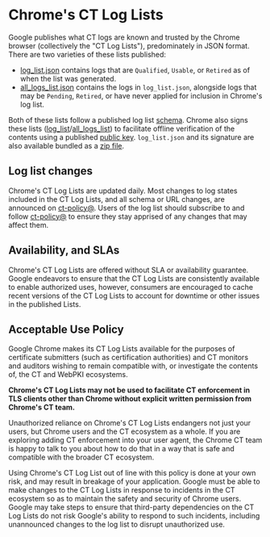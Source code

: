 # Chrome's CT Log Lists

Google publishes what CT logs are known and trusted by the Chrome browser
(collectively the "CT Log Lists"), predominately in JSON format. There are two
varieties of these lists published:

 * [log_list.json](https://www.gstatic.com/ct/log_list/v3/log_list.json)
   contains logs that are `Qualified`, `Usable`, or `Retired` as of when the
   list was generated.
 * [all_logs_list.json](https://www.gstatic.com/ct/log_list/v3/all_logs_list.json)
   contains the logs in `log_list.json`, alongside logs that may be `Pending`,
   `Retired`, or have never applied for inclusion in Chrome's log list.

Both of these lists follow a published log list
[schema](https://www.gstatic.com/ct/log_list/v3/log_list_schema.json). Chrome
also signs these lists
([log_list](https://www.gstatic.com/ct/log_list/v3/log_list.sig)/[all_logs_list](https://www.gstatic.com/ct/log_list/v3/all_logs_list.sig))
to facilitate offline verification of the
contents using a published [public
key](https://www.gstatic.com/ct/log_list/v3/log_list_pubkey.pem).
`log_list.json` and its signature are also available bundled as a [zip
file](https://www.gstatic.com/ct/log_list/v3/log_list.zip).

## Log list changes
Chrome's CT Log Lists are updated daily. Most changes to log states included in
the CT Log Lists, and all schema or URL changes, are announced on
[ct-policy@](https://groups.google.com/a/chromium.org/g/ct-policy/). Users of
the log list should subscribe to and follow
[ct-policy@](https://groups.google.com/a/chromium.org/g/ct-policy/) to ensure
they stay apprised of any changes that may affect them.

## Availability, and SLAs
Chrome's CT Log Lists are offered without SLA or availability guarantee. Google
endeavors to ensure that the CT Log Lists are consistently available to enable
authorized uses, however, consumers are encouraged to cache recent versions of
the CT Log Lists to account for downtime or other issues in the published Lists.

## Acceptable Use Policy
Google Chrome makes its CT Log Lists available for the purposes of certificate
submitters (such as certification authorities) and CT monitors and auditors
wishing to remain compatible with, or investigate the contents of, the CT and
WebPKI ecosystems.

**Chrome's CT Log Lists may not be used to facilitate CT enforcement in TLS
clients other than Chrome without explicit written permission from Chrome's CT
team.**

Unauthorized reliance on Chrome's CT Log Lists endangers not just your users,
but Chrome users and the CT ecosystem as a whole. If you are exploring adding CT
enforcement into your user agent, the Chrome CT team is happy to talk to you
about how to do that in a way that is safe and compatible with the broader CT
ecosystem.

Using Chrome's CT Log List out of line with this policy is done at your own
risk, and may result in breakage of your application. Google must be able to
make changes to the CT Log Lists in response to incidents in the CT ecosystem so
as to maintain the safety and security of Chrome users. Google may take steps to
ensure that third-party dependencies on the CT Log Lists do not risk Google's
ability to respond to such incidents, including unannounced changes to the log
list to disrupt unauthorized use.

